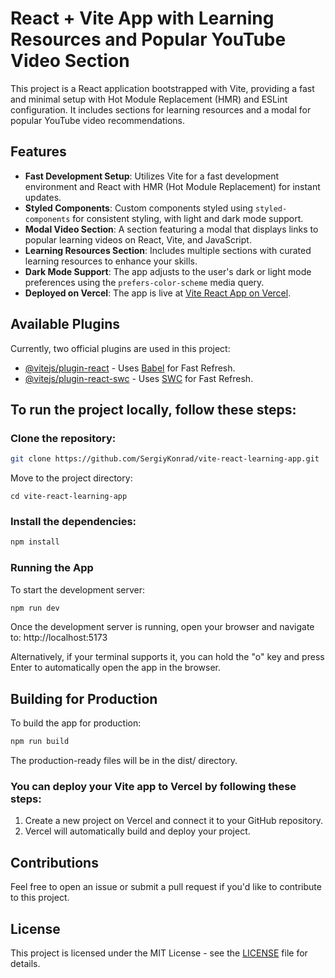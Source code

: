 # React + Vite App with Learning Resources and Popular YouTube Video Section

This project is a React application bootstrapped with Vite, providing a fast and minimal setup with Hot Module Replacement (HMR) and ESLint configuration. It includes sections for learning resources and a modal for popular YouTube video recommendations.

## Features

- **Fast Development Setup**: Utilizes Vite for a fast development environment and React with HMR (Hot Module Replacement) for instant updates.
- **Styled Components**: Custom components styled using `styled-components` for consistent styling, with light and dark mode support.
- **Modal Video Section**: A section featuring a modal that displays links to popular learning videos on React, Vite, and JavaScript.
- **Learning Resources Section**: Includes multiple sections with curated learning resources to enhance your skills.
- **Dark Mode Support**: The app adjusts to the user's dark or light mode preferences using the `prefers-color-scheme` media query.
- **Deployed on Vercel**: The app is live at [Vite React App on Vercel](https://vite-react-app-sigma.vercel.app/).

## Available Plugins

Currently, two official plugins are used in this project:

- [@vitejs/plugin-react](https://github.com/vitejs/vite-plugin-react/blob/main/packages/plugin-react/README.md) - Uses [Babel](https://babeljs.io/) for Fast Refresh.
- [@vitejs/plugin-react-swc](https://github.com/vitejs/vite-plugin-react-swc) - Uses [SWC](https://swc.rs/) for Fast Refresh.

## To run the project locally, follow these steps:

### Clone the repository:

```bash
git clone https://github.com/SergiyKonrad/vite-react-learning-app.git
```

Move to the project directory:

```
cd vite-react-learning-app
```

### Install the dependencies:

```bash
npm install
```

### Running the App

To start the development server:

```bash
npm run dev
```

Once the development server is running, open your browser and navigate to: http://localhost:5173

Alternatively, if your terminal supports it, you can hold the "o" key and press Enter to automatically open the app in the browser.

## Building for Production

To build the app for production:

```bash
npm run build
```

The production-ready files will be in the dist/ directory.

### You can deploy your Vite app to Vercel by following these steps:

1. Create a new project on Vercel and connect it to your GitHub repository.
2. Vercel will automatically build and deploy your project.

## Contributions

Feel free to open an issue or submit a pull request if you'd like to contribute to this project.

## License

This project is licensed under the MIT License - see the [LICENSE](./LICENCE) file for details.
